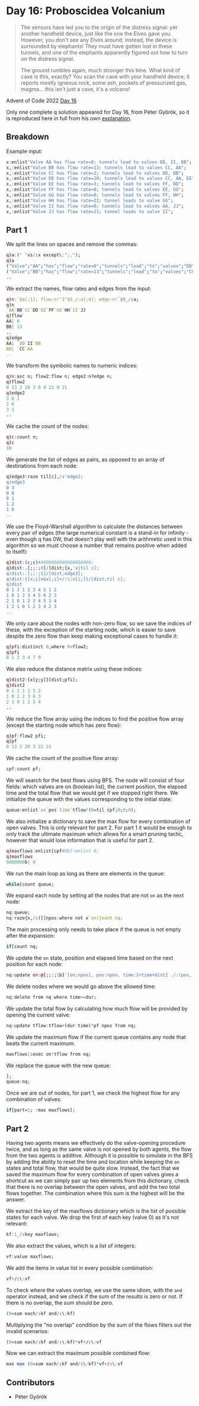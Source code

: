 # Day 16: Proboscidea Volcanium

> The sensors have led you to the origin of the distress signal: yet another handheld device, just like the one the Elves gave you. However, you don't see any Elves around; instead, the device is surrounded by elephants! They must have gotten lost in these tunnels, and one of the elephants apparently figured out how to turn on the distress signal.
>
> The ground rumbles again, much stronger this time. What kind of cave is this, exactly? You scan the cave with your handheld device; it reports mostly igneous rock, some ash, pockets of pressurized gas, magma... this isn't just a cave, it's a volcano!

Advent of Code 2022 [Day 16](https://adventofcode.com/2022/day/16)


Only one complete q solution appeared for Day 16, from Péter Györök, so it is reproduced here in full from his own [explanation](https://github.com/gyorokpeter/puzzle_solutions/blob/master/aoc/2022/day16.md).


## Breakdown
Example input:
```q
x:enlist"Valve AA has flow rate=0; tunnels lead to valves DD, II, BB";
x,:enlist"Valve BB has flow rate=13; tunnels lead to valves CC, AA";
x,:enlist"Valve CC has flow rate=2; tunnels lead to valves DD, BB";
x,:enlist"Valve DD has flow rate=20; tunnels lead to valves CC, AA, EE";
x,:enlist"Valve EE has flow rate=3; tunnels lead to valves FF, DD";
x,:enlist"Valve FF has flow rate=0; tunnels lead to valves EE, GG";
x,:enlist"Valve GG has flow rate=0; tunnels lead to valves FF, HH";
x,:enlist"Valve HH has flow rate=22; tunnel leads to valve GG";
x,:enlist"Valve II has flow rate=0; tunnels lead to valves AA, JJ";
x,:enlist"Valve JJ has flow rate=21; tunnel leads to valve II";
```

## Part 1
We split the lines on spaces and remove the commas:
```q
q)a:(" "vs/:x except\:";,");
q)a
("Valve";"AA";"has";"flow";"rate=0";"tunnels";"lead";"to";"valves";"DD";"II";"BB")
("Valve";"BB";"has";"flow";"rate=13";"tunnels";"lead";"to";"valves";"CC";"AA")
..
```
We extract the names, flow rates and edges from the input:
```q
q)n:`$a[;1]; flow:n!"J"$5_/:a[;4]; edge:n!`$9_/:a;
q)n
`AA`BB`CC`DD`EE`FF`GG`HH`II`JJ
q)flow
AA| 0
BB| 13
..
q)edge
AA| `DD`II`BB
BB| `CC`AA
..
```
We transform the symbolic names to numeric indices:
```q
q)n:asc n; flow2:flow n; edge2:n?edge n;
q)flow2
0 13 2 20 3 0 0 22 0 21
q)edge2
3 8 1
2 0
3 1
..
```
We cache the count of the nodes:
```q
q)c:count n;
q)c
10
```
We generate the list of edges as pairs, as opposed to an array of destinations from each node:
```q
q)edge3:raze til[c],/:'edge2;
q)edge3
0 3
0 8
0 1
1 2
1 0
..
```
We use the Floyd-Warshall algorithm to calculate the distances between every pair of edges (the large numerical constant is a stand-in for infinity - even though q has 0W, that doesn't play well with the arithmetic used in this algorithm so we must choose a number that remains positive when added to itself):
```q
q)dist:(c;c)#4000000000000000000;
q)dist:.[;;:;0]/[dist;{x,'x}til c];
q)dist:.[;;:;1]/[dist;edge3];
q)dist:{[x;i]x&x[;i]+/:\:x[i;]}/[dist;til c];
q)dist
0 1 2 1 2 3 4 5 1 2
1 0 1 2 3 4 5 6 2 3
2 1 0 1 2 3 4 5 3 4
1 2 1 0 1 2 3 4 2 3
..
```
We only care about the nodes with non-zero flow, so we save the indices of these, with the exception of the starting node, which is easier to save despite the zero flow than keep making exceptional cases to handle it:
```q
q)pfi:distinct 0,where 0<flow2;
q)pfi
0 1 2 3 4 7 9
```
We also reduce the distance matrix using these indices:
```q
q)dist2:{x[y;y]}[dist;pfi];
q)dist2
0 1 2 1 2 5 2
1 0 1 2 3 6 3
2 1 0 1 2 5 4
..
```
We reduce the flow array using the indices to find the positive flow array (except the starting node which has zero flow):
```q
q)pf:flow2 pfi;
q)pf
0 13 2 20 3 22 21
```
We cache the count of the positive flow array:
```q
cpf:count pf;
```
We will search for the best flows using BFS. The node will consist of four fields: which valves are on (boolean list), the current position, the elapsed time and the total flow that we would get if we stopped right there. We initialize the queue with the values corresponding to the initial state:
```q
queue:enlist`on`pos`time`tflow!(0=til cpf;0;0;0);
```
We also initialize a dictionary to save the max flow for every combination of open valves. This is only relevant for part 2. For part 1 it would be enough to only track the ultimate maximum which allows for a smart pruning tactic, however that would lose information that is useful for part 2.
```q
q)maxflows:enlist[cpf#0b]!enlist 0;
q)maxflows
0000000b| 0
```
We run the main loop as long as there are elements in the queue:
```q
while[count queue;
```
We expand each node by setting all the nodes that are not `on` as the next node:
```q
nq:queue;
nq:raze{x,/:([]npos:where not x`on)}each nq;
```
The main processing only needs to take place if the queue is not empty after the expansion:
```q
if[count nq;
```
We update the `on` state, position and elapsed time based on the next position for each node:
```q
nq:update on:@[;;:;1b]'[on;npos], pos:npos, time:1+time+dist2 ./:(pos,'npos) from nq;
```
We delete nodes where we would go above the allowed time:
```q
nq:delete from nq where time>=dur;
```
We update the total flow by calculating how much flow will be provided by opening the current valve:
```q
nq:update tflow:tflow+(dur-time)*pf npos from nq;
```
We update the maximum flow if the current queue contains any node that beats the current maximum:
```q
maxflows|:exec on!tflow from nq;
```
We replace the queue with the new queue:
```q
];
queue:nq;
```
Once we are out of nodes, for part 1, we check the highest flow for any combination of valves:
```q
if[part=1; :max maxflows];
```

## Part 2
Having two agents means we effectively do the valve-opening procedure twice, and as long as the same valve is not opened by both agents, the flow from the two agents is additive. Although it is possible to simulate in the BFS by adding the ability to reset the time and location while keeping the `on` states and total flow, that would be quite slow. Instead, the fact that we saved the maximum flow for every combination of open valves gives a shortcut as we can simply pair up two elements from this dictionary, check that there is no overlap between the open valves, and add the two total flows together. The combination where this sum is the highest will be the answer.

We extract the key of the maxflows dictionary which is the list of possible states for each valve. We drop the first of each key (valve 0) as it's not relevant:
```q
kf:1_/:key maxflows;
```
We also extract the values, which is a list of integers:
```q
vf:value maxflows;
```
We add the items in value list in every possible combination:
```q
vf+/:\:vf
```
To check where the valves overlap, we use the same idiom, with the `and` operator instead, and we check if the sum of the results is zero or not. If there is no overlap, the sum should be zero.
```q
(0=sum each/:kf and/:\:kf)
```
Multiplying the "no overlap" condition by the sum of the flows filters out the invalid scenarios:
```q
(0=sum each/:kf and/:\:kf)*vf+/:\:vf
```
Now we can extract the maximum possible combined flow:
```q
max max (0=sum each/:kf and/:\:kf)*vf+/:\:vf
```

## Contributors

* Péter Györök